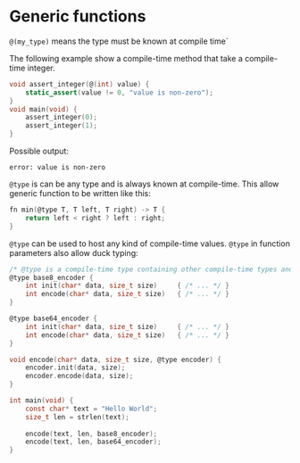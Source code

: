 # Generic functions

`@(my_type)` means the type must be known at compile time`

The following example show a compile-time method that take a compile-time integer.

```c
void assert_integer(@(int) value) {
    static_assert(value != 0, "value is non-zero");
}
void main(void) {
    assert_integer(0);
    assert_integer(1);
}
```
Possible output:
```
error: value is non-zero
```

`@type` is can be any type and is always known at compile-time.
This allow generic function to be written like this:

```c
fn min(@type T, T left, T right) -> T {
    return left < right ? left : right;
}
```

`@type` can be used to host any kind of compile-time values.
`@type` in function parameters also allow duck typing:

```c
/* @type is a compile-time type containing other compile-time types and/or values. */
@type base8_encoder {
    int init(char* data, size_t size)     { /* ... */ }
    int encode(char* data, size_t size)   { /* ... */ }
}

@type base64_encoder {
    int init(char* data, size_t size)     { /* ... */ }
    int encode(char* data, size_t size)   { /* ... */ }
}

void encode(char* data, size_t size, @type encoder) {
    encoder.init(data, size);
    encoder.encode(data, size);
}

int main(void) {
    const char* text = "Hello World";
    size_t len = strlen(text);
    
    encode(text, len, base8_encoder);
    encode(text, len, base64_encoder);
}
```
